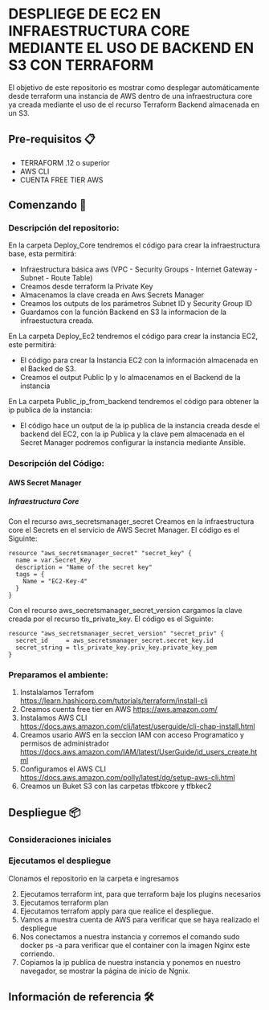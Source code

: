# DESPLIEGE DE EC2 EN INFRAESTRUCTURA CORE MEDIANTE EL USO DE BACKEND EN S3 CON TERRAFORM 

El objetivo de este repositorio es mostrar como desplegar automáticamente desde terraform una instancia de AWS dentro de una infraestructura core ya creada mediante el uso de el recurso Terraform Backend almacenada en un S3. 

## Pre-requisitos 📋

- TERRAFORM .12 o superior
- AWS CLI
- CUENTA FREE TIER AWS 

## Comenzando 🚀

### Descripción del repositorio:

En la carpeta Deploy_Core tendremos el código para crear la infraestructura base, esta permitirá:

 - Infraestructura básica aws (VPC - Security Groups - Internet Gateway - Subnet - Route Table)
 - Creamos desde terraform la Private Key
 - Almacenamos la clave  creada en Aws Secrets Manager
 - Creamos los outputs de los parámetros Subnet ID y Security Group ID
 - Guardamos con la función Backend en S3 la informacion de la infraestuctura creada.
 
 En La carpeta Deploy_Ec2 tendremos el código para crear la instancia EC2, este permitirá:
 
 - El código para crear la Instancia EC2 con la información almacenada en el Backed de S3.
 - Creamos el output Public Ip y lo almacenamos en el Backend de la instancia
 
 En La carpeta Public_ip_from_backend tendremos el código para obtener la ip publica de la instancia: 
 
 - El código hace un output de la ip publica de la instancia creada desde el backend del EC2, con la ip Publica y la clave pem almacenada en el Secret Manager podremos configurar la instancia mediante Ansible.

### Descripción del Código:

#### AWS Secret Manager

##### Infraestructura Core

Con el recurso aws_secretsmanager_secret Creamos en la infraestructura core el Secrets en el servicio de AWS Secret Manager. El código es el Siguinte:

```
resource "aws_secretsmanager_secret" "secret_key" {
  name = var.Secret_Key
  description = "Name of the secret key"
  tags = {
    Name = "EC2-Key-4"
  }
}
```

Con el recurso aws_secretsmanager_secret_version cargamos la clave creada por el recurso tls_private_key. El código es el Siguinte:

```
resource "aws_secretsmanager_secret_version" "secret_priv" {
  secret_id     = aws_secretsmanager_secret.secret_key.id
  secret_string = tls_private_key.priv_key.private_key_pem
}
```

### Preparamos el ambiente:

1) Instalalamos Terrafom https://learn.hashicorp.com/tutorials/terraform/install-cli
2) Creamos cuenta free tier en AWS  https://aws.amazon.com/
3) Instalamos AWS CLI https://docs.aws.amazon.com/cli/latest/userguide/cli-chap-install.html
4) Creamos usario AWS en la seccion IAM con acceso Programatico y permisos de administrador https://docs.aws.amazon.com/IAM/latest/UserGuide/id_users_create.html   
5) Configuramos el AWS CLI https://docs.aws.amazon.com/polly/latest/dg/setup-aws-cli.html
6) Creamos un Buket S3 con las carpetas tfbkcore y tfbkec2

## Despliegue 📦

### Consideraciones iniciales

### Ejecutamos el despliegue

Clonamos el repositorio en la carpeta e ingresamos 


2) Ejecutamos terraform int, para que terraform baje los plugins necesarios
3) Ejecutamos terraform plan
4) Ejecutamos terrafom apply para que realice el despliegue.
5) Vamos a muestra cuenta de AWS para verificar que se haya realizado el despliegue
6) Nos conectamos a nuestra instancia y corremos el comando sudo docker ps -a para verificar que el container con la imagen Nginx este corriendo. 
7) Copiamos la ip publica de nuestra instancia y ponemos en nuestro navegador, se mostrar la página de inicio de Ngnix.

## Información de referencia 🛠️

